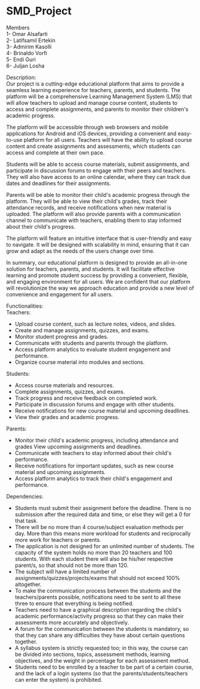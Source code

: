 # SMD_Project

Members  
1- Omar Alsafarti  
2- Latifsamil Ertekin  
3- Admirim Kasolli  
4- Brinaldo Vorfi  
5- Endi Guri  
6- Juljan Losha
  
Description:  
Our project is a cutting-edge educational platform that aims to provide a seamless learning experience for teachers, parents, and students. The platform will be a comprehensive Learning Management System (LMS) that will allow teachers to upload and manage course content, students to access and complete assignments, and parents to monitor their children's academic progress.

The platform will be accessible through web browsers and mobile applications for Android and iOS devices, providing a convenient and easy-to-use platform for all users. Teachers will have the ability to upload course content and create assignments and assessments, which students can access and complete at their own pace.

Students will be able to access course materials, submit assignments, and participate in discussion forums to engage with their peers and teachers. They will also have access to an online calendar, where they can track due dates and deadlines for their assignments.

Parents will be able to monitor their child's academic progress through the platform. They will be able to view their child's grades, track their attendance records, and receive notifications when new material is uploaded. The platform will also provide parents with a communication channel to communicate with teachers, enabling them to stay informed about their child's progress.

The platform will feature an intuitive interface that is user-friendly and easy to navigate. It will be designed with scalability in mind, ensuring that it can grow and adapt as the needs of the users change over time.

In summary, our educational platform is designed to provide an all-in-one solution for teachers, parents, and students. It will facilitate effective learning and promote student success by providing a convenient, flexible, and engaging environment for all users. We are confident that our platform will revolutionize the way we approach education and provide a new level of convenience and engagement for all users.  

Functionalities:  
Teachers:  
- Upload course content, such as lecture notes, videos, and slides.  
- Create and manage assignments, quizzes, and exams.  
- Monitor student progress and grades.  
- Communicate with students and parents through the platform.  
- Access platform analytics to evaluate student engagement and performance.  
- Organize course material into modules and sections.  

Students:  
- Access course materials and resources.  
- Complete assignments, quizzes, and exams.  
- Track progress and receive feedback on completed work.  
- Participate in discussion forums and engage with other students.  
- Receive notifications for new course material and upcoming deadlines.  
- View their grades and academic progress.  

Parents:   
- Monitor their child's academic progress, including attendance and grades
View upcoming assignments and deadlines.  
- Communicate with teachers to stay informed about their child's performance.  
- Receive notifications for important updates, such as new course material and upcoming assignments.  
- Access platform analytics to track their child's engagement and performance.  





Dependencies:
- Students must submit their assignment before the deadline. There is no submission after the required data and time, or else they
will get a 0 for that task.
- There will be no more than 4 course/subject evaluation methods per day. More than this means more workload for students and reciprocally more work for teachers or parents.
- The application is not designed for an unlimited number of students. The capacity of the system holds no more than 20 teachers and 100 students.
With each student there will also be his/her respective parent/s, so that should not be more than 120.
- The subject will have a limited number of assignments/quizzes/projects/exams that should not exceed 100% altogether.
- To make the communication process between the students and the teachers/parents possible, notifications need to be sent to all these
three to ensure that everything is being notified.
- Teachers need to have a graphical description regarding the child's academic performance/activity progress so that they can make their
assessments more accurately and objectively.
- A forum for the communication between the students is mandatory, so that they can share any difficulties they have about certain
questions together.
- A syllabus system is strictly requested too; in this way, the course can be divided into sections, topics, assessment methods, learning objectives,
and the weight in percentage for each assessment method.
- Students need to be enrolled by a teacher to be part of a certain course, and the lack of a login systems (so that the parents/students/teachers can enter the system) is prohibited.

